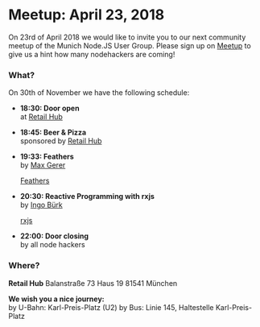 # Meetup: April 23, 2018

On 23rd of April 2018 we would like to invite you to our next community meetup of the Munich Node.JS User Group. 
Please sign up on [Meetup](https://www.meetup.com/Munich-Node-js-User-Group/events/249663471/) to give us a hint how many nodehackers are coming!

### What?

On 30th of November we have the following schedule:

*   **18:30: Door open**  
    at [Retail Hub](https://www.retailtechhub.com/)
    
*   **18:45: Beer & Pizza**  
    sponsored by [Retail Hub](https://www.retailtechhub.com/)
    

*   **19:33: Feathers**  
    by [Max Gerer](/speakers.html#maxg)
 
    [Feathers](https://feathersjs.com/)

*   **20:30: Reactive Programming with rxjs**  
    by [Ingo Bürk](/speakers.html#ingob)
  
    [rxjs](http://reactivex.io/rxjs/)
  
*   **22:00: Door closing**  
    by all node hackers
  
### Where?

**Retail Hub**
Balanstraße 73
Haus 19
81541 München

**We wish you a nice journey:**  
by U-Bahn: Karl-Preis-Platz (U2)
by Bus: Linie 145, Haltestelle Karl-Preis-Platz
